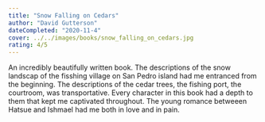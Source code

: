 ```yaml
---
title: "Snow Falling on Cedars"
author: "David Gutterson"
dateCompleted: "2020-11-4"
cover: ../../images/books/snow_falling_on_cedars.jpg
rating: 4/5
---
```


An incredibly beautifully written book. The descriptions of the snow landscap of
the fisshing village on San Pedro island had me entranced from the beginning. 
The descriptions of the cedar trees, the fishing port, the courtroom, was 
transportative.
Every character in this book had a depth to them that kept me captivated 
throughout. The young romance betweeen Hatsue and Ishmael had me both in love 
and in pain.



